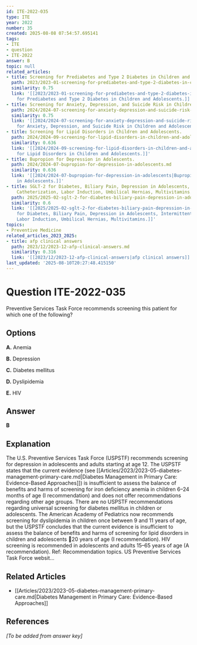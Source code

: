 ```yaml
---
id: ITE-2022-035
type: ITE
year: 2022
number: 35
created: 2025-08-08 07:54:57.695141
tags:
- ITE
- question
- ITE-2022
answer: B
topic: null
related_articles:
- title: Screening for Prediabetes and Type 2 Diabetes in Children and Adolescents.
  path: 2023/2023-01-screening-for-prediabetes-and-type-2-diabetes-in-children-an.md
  similarity: 0.75
  link: '[[2023/2023-01-screening-for-prediabetes-and-type-2-diabetes-in-children-an|Screening
    for Prediabetes and Type 2 Diabetes in Children and Adolescents.]]'
- title: Screening for Anxiety, Depression, and Suicide Risk in Children and Adolescents.
  path: 2024/2024-07-screening-for-anxiety-depression-and-suicide-risk-in-childre.md
  similarity: 0.75
  link: '[[2024/2024-07-screening-for-anxiety-depression-and-suicide-risk-in-childre|Screening
    for Anxiety, Depression, and Suicide Risk in Children and Adolescents.]]'
- title: Screening for Lipid Disorders in Children and Adolescents.
  path: 2024/2024-09-screening-for-lipid-disorders-in-children-and-adolescents.md
  similarity: 0.636
  link: '[[2024/2024-09-screening-for-lipid-disorders-in-children-and-adolescents|Screening
    for Lipid Disorders in Children and Adolescents.]]'
- title: Bupropion for Depression in Adolescents.
  path: 2024/2024-07-bupropion-for-depression-in-adolescents.md
  similarity: 0.636
  link: '[[2024/2024-07-bupropion-for-depression-in-adolescents|Bupropion for Depression
    in Adolescents.]]'
- title: SGLT-2 for Diabetes, Biliary Pain, Depression in Adolescents, Intermittent
    Catheterization, Labor Induction, Umbilical Hernias, Multivitamins.
  path: 2025/2025-02-sglt-2-for-diabetes-biliary-pain-depression-in-adolescents-i.md
  similarity: 0.6
  link: '[[2025/2025-02-sglt-2-for-diabetes-biliary-pain-depression-in-adolescents-i|SGLT-2
    for Diabetes, Biliary Pain, Depression in Adolescents, Intermittent Catheterization,
    Labor Induction, Umbilical Hernias, Multivitamins.]]'
topics:
- Preventive Medicine
related_articles_2023_2025:
- title: afp clinical answers
  path: 2023/12/2023-12-afp-clinical-answers.md
  similarity: 0.316
  link: '[[2023/12/2023-12-afp-clinical-answers|afp clinical answers]]'
last_updated: '2025-08-10T20:27:48.415150'
---
```


# Question ITE-2022-035

Preventive Services Task Force recommends screening this patient for which one of the following?

## Options

**A.** Anemia

**B.** Depression

**C.** Diabetes mellitus

**D.** Dyslipidemia

**E.** HIV

## Answer

**B**

## Explanation

The U.S. Preventive Services Task Force (USPSTF) recommends screening for depression in adolescents
and adults starting at age 12. The USPSTF states that the current evidence (see [[Articles/2023/2023-05-diabetes-management-primary-care.md|Diabetes Management in Primary Care: Evidence-Based Approaches]]) is insufficient to assess the
balance of benefits and harms of screening for iron deficiency anemia in children 6–24 months of age (I
recommendation) and does not offer recommendations regarding other age groups. There are no USPSTF
recommendations regarding universal screening for diabetes mellitus in children or adolescents. The
American Academy of Pediatrics now recommends screening for dyslipidemia in children once between
9 and 11 years of age, but the USPSTF concludes that the current evidence is insufficient to assess the
balance of benefits and harms of screening for lipid disorders in children and adolescents 20 years of age
(I recommendation). HIV screening is recommended in adolescents and adults 15–65 years of age (A
recommendation).
Ref: Recommendation topics. US Preventive Services Task Force websit...



## Related Articles

- [[Articles/2023/2023-05-diabetes-management-primary-care.md|Diabetes Management in Primary Care: Evidence-Based Approaches]]

## References

*[To be added from answer key]*
